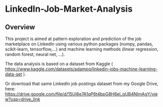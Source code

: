 # LinkedIn-Job-Market-Analysis

## Overview
This project is aimed at pattern exploration and prediction of the job marketplace on LinkedIn using various python packages (numpy, pandas, scikit-learn, tensorflow,...) and machine learning methods (linear regression, random forest, neural net, ...).

The data analysis is based on a dataset from Kaggle ( https://www.kaggle.com/datasets/adampq/linkedin-jobs-machine-learning-data-set ).

Or download that same LinkedIn job postings dataset from my Google Drive, here: https://drive.google.com/file/d/15Uj6e7A1qP6t4bpG8H6el_gUB4NImAgY/view?usp=drive_link




